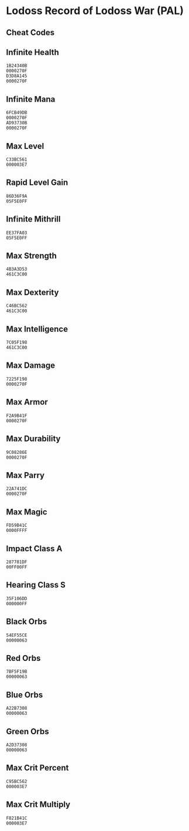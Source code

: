 # Lodoss Record of Lodoss War (PAL)

## Cheat Codes

## Infinite Health

```
1B24340B 
0000270F
D3D8A145 
0000270F

```

## Infinite Mana

```
6FCB49DB 
0000270F
AD93730B 
0000270F

```

## Max Level

```
C33BC561 
000003E7

```

## Rapid Level Gain

```
86D36F9A 
05F5E0FF

```

## Infinite Mithrill

```
EE37FA03 
05F5E0FF

```

## Max Strength

```
4B3A3D53 
461C3C00

```

## Max Dexterity

```
C46BC562 
461C3C00

```

## Max Intelligence

```
7C05F198 
461C3C00

```

## Max Damage

```
7225F198 
0000270F

```

## Max Armor

```
F2A9B41F 
0000270F

```

## Max Durability

```
9C08286E 
0000270F

```

## Max Parry

```
22A741DC 
0000270F

```

## Max Magic

```
FD59B41C 
0000FFFF

```

## Impact Class A

```
287781DF 
00FF00FF

```

## Hearing Class S

```
35F106DD 
000000FF

```

## Black Orbs

```
54EF55CE 
00000063

```

## Red Orbs

```
7BF5F19B 
00000063

```

## Blue Orbs

```
A22B7308 
00000063

```

## Green Orbs

```
A2D37308 
00000063

```

## Max Crit Percent

```
C95BC562 
000003E7

```

## Max Crit Multiply

```
F821B41C 
000003E7

```

